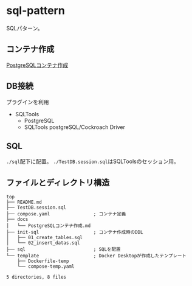 # sql-pattern

SQLパターン。

## コンテナ作成

[PostgreSQLコンテナ作成](./docs/PostgreSQLコンテナ作成.md)

## DB接続

プラグインを利用

- SQLTools
  - PostgreSQL
  - SQLTools postgreSQL/Cockroach Driver

## SQL

`./sql`配下に配置。
`./TestDB.session.sql`はSQLToolsのセッション用。

## ファイルとディレクトリ構造

``` text
top
├── README.md
├── TestDB.session.sql
├── compose.yaml                ; コンテナ定義
├── docs
│   └── PostgreSQLコンテナ作成.md
├── init-sql                    ; コンテナ作成時のDDL
│   ├── 01_create_tables.sql
│   └── 02_insert_datas.sql
├── sql                         ; SQLを配置
└── template                    ; Docker Desktopが作成したテンプレート
    ├── Dockerfile-temp
    └── compose-temp.yaml

5 directories, 8 files
```
